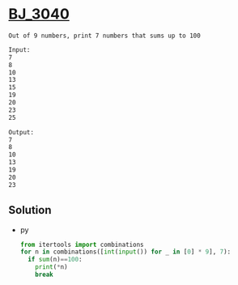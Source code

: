 # [BJ_3040](https://acmicpc.net/problem/3040)

```en
Out of 9 numbers, print 7 numbers that sums up to 100
```

```txt
Input:
7
8
10
13
15
19
20
23
25

Output:
7
8
10
13
19
20
23
```

## Solution

* py

  ```py
  from itertools import combinations
  for n in combinations([int(input()) for _ in [0] * 9], 7):
    if sum(n)==100:
      print(*n)
      break
  ```
